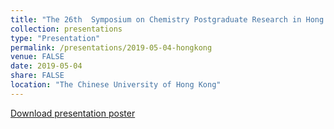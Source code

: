 ```yaml
---
title: "The 26th  Symposium on Chemistry Postgraduate Research in Hong Kong"
collection: presentations
type: "Presentation"
permalink: /presentations/2019-05-04-hongkong
venue: FALSE
date: 2019-05-04
share: FALSE
location: "The Chinese University of Hong Kong"
---
```

<a href="/files/26CUHK_poster.pdf">Download presentation poster</a>